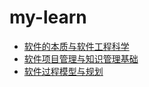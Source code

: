 # my-learn

  - [软件的本质与软件工程科学](https://lisong29.github.io/my-learn/OOAD%20homework1.html)
  - [软件项目管理与知识管理基础](https://lisong29.github.io/my-learn/ooad%20homework2.html)
  - [软件过程模型与规划](https://lisong29.github.io/my-learn/OOADhomework3.html)

